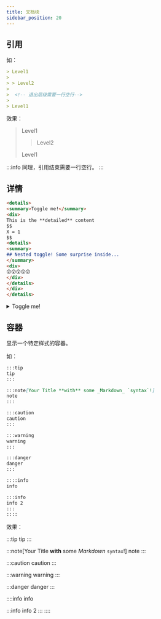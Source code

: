 ```yaml
---
title: 文档块
sidebar_position: 20
---
```


## 引用

如：

```md quote
> Level1
>
> > Level2
>
>  <!-- 退出层级需要一行空行-->
>
> Level1
```

效果：

> Level1
>
> > Level2
>
>  <!-- 退出层级需要一行空行-->
>
> Level1

:::info
同理，引用结束需要一行空行。
:::

## 详情

```md
<details>
<summary>Toggle me!</summary>
<div>
This is the **detailed** content
$$
X = 1
$$   
<details>
<summary>
## Nested toggle! Some surprise inside...
</summary>
<div>
😲😲😲😲😲
</div>
</details>
</div>
</details>
```

<details>
<summary>Toggle me!</summary>
<div>
This is the **detailed** content
$$
X = 1
$$   
<details>
<summary>
## Nested toggle! Some surprise inside...
</summary>
<div>
😲😲😲😲😲
</div>
</details>
</div>
</details>

## 容器

显示一个特定样式的容器。

如：

```md pullquote
:::tip
tip
:::

:::note[Your Title **with** some _Markdown_ `syntax`!]
note
:::

:::caution
caution
:::

:::warning
warning
:::

:::danger
danger
:::

::::info
info

:::info
info 2
:::
::::
```

效果：

:::tip
tip
:::

:::note[Your Title **with** some _Markdown_ `syntax`!]
note
:::

:::caution
caution
:::

:::warning
warning
:::

:::danger
danger
:::

::::info
info

:::info
info 2
:::
::::
